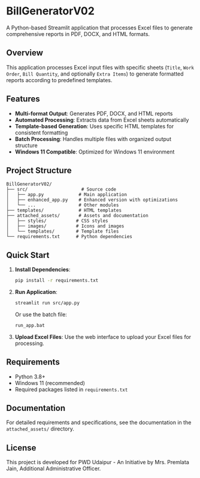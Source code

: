 # BillGeneratorV02

A Python-based Streamlit application that processes Excel files to generate comprehensive reports in PDF, DOCX, and HTML formats.

## Overview

This application processes Excel input files with specific sheets (`Title`, `Work Order`, `Bill Quantity`, and optionally `Extra Items`) to generate formatted reports according to predefined templates.

## Features

- **Multi-format Output**: Generates PDF, DOCX, and HTML reports
- **Automated Processing**: Extracts data from Excel sheets automatically
- **Template-based Generation**: Uses specific HTML templates for consistent formatting
- **Batch Processing**: Handles multiple files with organized output structure
- **Windows 11 Compatible**: Optimized for Windows 11 environment

## Project Structure

```
BillGeneratorV02/
├── src/                    # Source code
│   ├── app.py             # Main application
│   ├── enhanced_app.py    # Enhanced version with optimizations
│   └── ...                # Other modules
├── templates/             # HTML templates
├── attached_assets/       # Assets and documentation
│   ├── styles/           # CSS styles
│   ├── images/           # Icons and images
│   └── templates/        # Template files
└── requirements.txt      # Python dependencies
```

## Quick Start

1. **Install Dependencies**:
   ```bash
   pip install -r requirements.txt
   ```

2. **Run Application**:
   ```bash
   streamlit run src/app.py
   ```

   Or use the batch file:
   ```bash
   run_app.bat
   ```

3. **Upload Excel Files**: Use the web interface to upload your Excel files for processing.

## Requirements

- Python 3.8+
- Windows 11 (recommended)
- Required packages listed in `requirements.txt`

## Documentation

For detailed requirements and specifications, see the documentation in the `attached_assets/` directory.

## License

This project is developed for PWD Udaipur - An Initiative by Mrs. Premlata Jain, Additional Administrative Officer.

